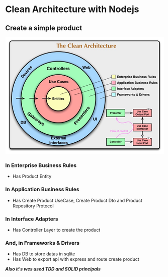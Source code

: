 # Clean Architecture with Nodejs

## Create a simple product

![Alt Clean Architecture](/CleanArchitecture.jpg "a Clean Architecture")

### In Enterprise Business Rules

- Has Product Entity

### In Application Business Rules

- Has Create Product UseCase, Create Product Dto and Product Repository Protocol

### In Interface Adapters

- Has Controller Layer to create the product

### And, in Frameworks & Drivers

- Has DB to store datas in sqlite
- Has Web to export api with express and route create product

***Also it's wes used TDD and SOLID principals***
